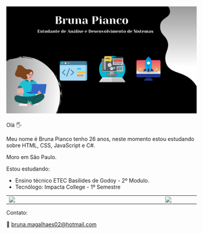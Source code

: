 
###  <img src="perfil.png" width="1000px">
Olá :raised_hand_with_fingers_splayed: 

Meu nome é Bruna Pianco tenho 26 anos, neste momento estou estudando sobre HTML, CSS, JavaScript e C#.

Moro em São Paulo. 

Estou estudando:

- Ensino técnico ETEC Basilides de Godoy - 2º Modulo.
- Tecnólogo: Impacta College - 1º Semestre

<center>
<table>
    <tr>
        <td><img width="400px" align="left" src="https://github-readme-stats.vercel.app/api/top-langs/?username=Bruna-Pianco&hide=html&layout=compact&theme=dracula" /></td>
        <td><img width="495px" align="left" src="https://github-readme-stats.vercel.app/api?username=Bruna-Pianco&theme=dracula"/></td>
    </tr>   
</table>
</center>   

Contato:

:e-mail: bruna.magalhaes02@hotmail.com

<!--
**Bruna-Pianco/Bruna-Pianco** is a ✨ _special_ ✨ repository because its `README.md` (this file) appears on your GitHub profile.

Here are some ideas to get you started:

- 🔭 I’m currently working on ...
- 🌱 I’m currently learning ...
- 👯 I’m looking to collaborate on ...
- 🤔 I’m looking for help with ...
- 💬 Ask me about ...
- 📫 How to reach me: ...
- 😄 Pronouns: ...
- ⚡ Fun fact: ...
-->
